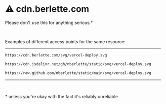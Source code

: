 <h1>⚠️ cdn.berlette.com</h1>

Please don't use this for anything serious.†

<br>

Examples of different access points for the same resource:

---

```md
https://cdn.berlette.com/svg/vercel-deploy.svg
```

```md
https://cdn.jsdelivr.net/gh/nberlette/static/svg/vercel-deploy.svg
```

```md
https://raw.github.com/nberlette/static/main/svg/vercel-deploy.svg
```

---

<br>

† unless you're okay with the fact it's reliably unreliable
